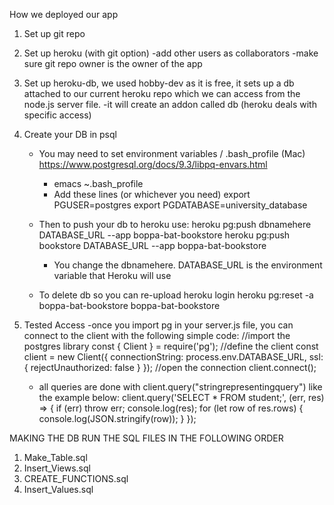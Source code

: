 How we deployed our app


1. Set up git repo

2. Set up heroku (with git option)
    -add other users as collaborators
    -make sure git repo owner is the owner of the app
    
3. Set up heroku-db, we used hobby-dev as it is free, it sets up a db attached to our current heroku repo which we can access from the node.js server file.
    -it will create an addon called db (heroku deals with specific access)

4. Create your DB in psql
    - You may need to set environment variables / .bash_profile (Mac)
        https://www.postgresql.org/docs/9.3/libpq-envars.html
        - emacs ~.bash_profile
        - Add these lines (or whichever you need)
            export PGUSER=postgres
            export PGDATABASE=university_database
    - Then to push your db to heroku use:
        heroku pg:push dbnamehere DATABASE_URL --app boppa-bat-bookstore
        heroku pg:push bookstore DATABASE_URL --app boppa-bat-bookstore
        - You change the dbnamehere.  DATABASE_URL is the environment variable that Heroku will use

    - To delete db so you can re-upload
        heroku login
        heroku pg:reset -a boppa-bat-bookstore
        boppa-bat-bookstore
        

5. Tested Access
    -once you import pg in your server.js file, you can connect to the client with the following simple code:
        //import the postgres library
        const { Client } = require('pg');
        //define the client
        const client = new Client({
            connectionString: process.env.DATABASE_URL,
            ssl: {
                rejectUnauthorized: false
            }
        });
        //open the connection
        client.connect();
    
    - all queries are done with client.query("stringrepresentingquery") like the example below:
        client.query('SELECT * FROM student;', (err, res) => {
            if (err) throw err;
            console.log(res);
            for (let row of res.rows) {
                console.log(JSON.stringify(row));
            }
        });

MAKING THE DB
RUN THE SQL FILES IN THE FOLLOWING ORDER
1. Make_Table.sql
2. Insert_Views.sql
3. CREATE_FUNCTIONS.sql
4. Insert_Values.sql